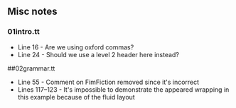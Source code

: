 Misc notes
----------

### 01intro.tt

* Line 16 - Are we using oxford commas?
* Line 24 - Should we use a level 2 header here instead?

##02grammar.tt

* Line 55 - Comment on FimFiction removed since it's incorrect
* Lines 117–123 - It's impossible to demonstrate the appeared wrapping in this example because of the fluid layout
